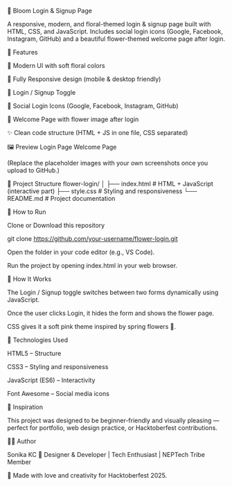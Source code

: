 🌸 Bloom Login & Signup Page

A responsive, modern, and floral-themed login & signup page built with HTML, CSS, and JavaScript.
Includes social login icons (Google, Facebook, Instagram, GitHub) and a beautiful flower-themed welcome page after login.

🌼 Features

🌸 Modern UI with soft floral colors

📱 Fully Responsive design (mobile & desktop friendly)

🔄 Login / Signup Toggle

🔐 Social Login Icons (Google, Facebook, Instagram, GitHub)

🌷 Welcome Page with flower image after login

✨ Clean code structure (HTML + JS in one file, CSS separated)

🖼️ Preview
Login Page	Welcome Page

	

(Replace the placeholder images with your own screenshots once you upload to GitHub.)

🧩 Project Structure
flower-login/
│
├── index.html      # HTML + JavaScript (interactive part)
├── style.css       # Styling and responsiveness
└── README.md       # Project documentation

🚀 How to Run

Clone or Download this repository

git clone https://github.com/your-username/flower-login.git


Open the folder in your code editor (e.g., VS Code).

Run the project by opening index.html in your web browser.

🧠 How It Works

The Login / Signup toggle switches between two forms dynamically using JavaScript.

Once the user clicks Login, it hides the form and shows the flower page.

CSS gives it a soft pink theme inspired by spring flowers 🌺.

🎨 Technologies Used

HTML5 – Structure

CSS3 – Styling and responsiveness

JavaScript (ES6) – Interactivity

Font Awesome – Social media icons

💖 Inspiration

This project was designed to be beginner-friendly and visually pleasing — perfect for portfolio, web design practice, or Hacktoberfest contributions.

🧑‍💻 Author

Sonika KC
🌸 Designer & Developer | Tech Enthusiast | NEPTech Tribe Member

📍 Made with love and creativity for Hacktoberfest 2025.